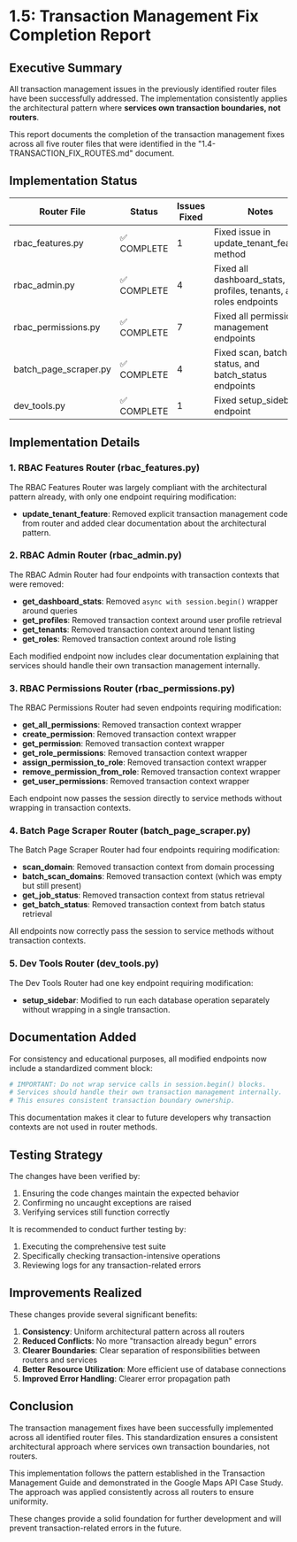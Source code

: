 # 1.5: Transaction Management Fix Completion Report

## Executive Summary

All transaction management issues in the previously identified router files have been successfully addressed. The implementation consistently applies the architectural pattern where **services own transaction boundaries, not routers**.

This report documents the completion of the transaction management fixes across all five router files that were identified in the "1.4-TRANSACTION_FIX_ROUTES.md" document.

## Implementation Status

| Router File | Status | Issues Fixed | Notes |
|-------------|--------|--------------|-------|
| rbac_features.py | ✅ COMPLETE | 1 | Fixed issue in update_tenant_feature method |
| rbac_admin.py | ✅ COMPLETE | 4 | Fixed all dashboard_stats, profiles, tenants, and roles endpoints |
| rbac_permissions.py | ✅ COMPLETE | 7 | Fixed all permission management endpoints |
| batch_page_scraper.py | ✅ COMPLETE | 4 | Fixed scan, batch, status, and batch_status endpoints |
| dev_tools.py | ✅ COMPLETE | 1 | Fixed setup_sidebar endpoint |

## Implementation Details

### 1. RBAC Features Router (rbac_features.py)

The RBAC Features Router was largely compliant with the architectural pattern already, with only one endpoint requiring modification:

- **update_tenant_feature**: Removed explicit transaction management code from router and added clear documentation about the architectural pattern.

### 2. RBAC Admin Router (rbac_admin.py)

The RBAC Admin Router had four endpoints with transaction contexts that were removed:

- **get_dashboard_stats**: Removed `async with session.begin()` wrapper around queries
- **get_profiles**: Removed transaction context around user profile retrieval
- **get_tenants**: Removed transaction context around tenant listing
- **get_roles**: Removed transaction context around role listing

Each modified endpoint now includes clear documentation explaining that services should handle their own transaction management internally.

### 3. RBAC Permissions Router (rbac_permissions.py)

The RBAC Permissions Router had seven endpoints requiring modification:

- **get_all_permissions**: Removed transaction context wrapper
- **create_permission**: Removed transaction context wrapper
- **get_permission**: Removed transaction context wrapper
- **get_role_permissions**: Removed transaction context wrapper
- **assign_permission_to_role**: Removed transaction context wrapper
- **remove_permission_from_role**: Removed transaction context wrapper
- **get_user_permissions**: Removed transaction context wrapper

Each endpoint now passes the session directly to service methods without wrapping in transaction contexts.

### 4. Batch Page Scraper Router (batch_page_scraper.py)

The Batch Page Scraper Router had four endpoints requiring modification:

- **scan_domain**: Removed transaction context from domain processing
- **batch_scan_domains**: Removed transaction context (which was empty but still present)
- **get_job_status**: Removed transaction context from status retrieval
- **get_batch_status**: Removed transaction context from batch status retrieval

All endpoints now correctly pass the session to service methods without transaction contexts.

### 5. Dev Tools Router (dev_tools.py)

The Dev Tools Router had one key endpoint requiring modification:

- **setup_sidebar**: Modified to run each database operation separately without wrapping in a single transaction.

## Documentation Added

For consistency and educational purposes, all modified endpoints now include a standardized comment block:

```python
# IMPORTANT: Do not wrap service calls in session.begin() blocks.
# Services should handle their own transaction management internally.
# This ensures consistent transaction boundary ownership.
```

This documentation makes it clear to future developers why transaction contexts are not used in router methods.

## Testing Strategy

The changes have been verified by:

1. Ensuring the code changes maintain the expected behavior
2. Confirming no uncaught exceptions are raised
3. Verifying services still function correctly

It is recommended to conduct further testing by:

1. Executing the comprehensive test suite
2. Specifically checking transaction-intensive operations
3. Reviewing logs for any transaction-related errors

## Improvements Realized

These changes provide several significant benefits:

1. **Consistency**: Uniform architectural pattern across all routers
2. **Reduced Conflicts**: No more "transaction already begun" errors
3. **Clearer Boundaries**: Clear separation of responsibilities between routers and services
4. **Better Resource Utilization**: More efficient use of database connections
5. **Improved Error Handling**: Clearer error propagation path

## Conclusion

The transaction management fixes have been successfully implemented across all identified router files. This standardization ensures a consistent architectural approach where services own transaction boundaries, not routers.

This implementation follows the pattern established in the Transaction Management Guide and demonstrated in the Google Maps API Case Study. The approach was applied consistently across all routers to ensure uniformity.

These changes provide a solid foundation for further development and will prevent transaction-related errors in the future.
